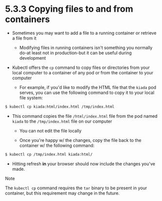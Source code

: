 # 5.3.3 Copying files to and from containers

* Sometimes you may want to add a file to a running container or retrieve a file from it

  * Modifying files in running containers isn't something you normally do-at least not in production-but it can be useful during development

* Kubectl offers the `cp` command to copy files or directories from your local computer to a container of any  pod or from the container to your computer

  * For example, if you'd like to modify the HTML file that the `kiada` pod serves, you can use the following command to copy it to your local file system:

```zsh
$ kubectl cp kiada:html/index.html /tmp/index.html
```

* This command copies the file `/html/index.html` file from the pod named `kiada` to the `/tmp/index.html` file on our computer

  * You can not edit the file locally

  * Once you're happy w/ the changes, copy the file back to the container w/ the following command:

```zsh
$ kubectl cp /tmp/index.html kiada:html/
```

* Hitting refresh **in** your browser should now include the changes you've made.

> [!NOTE]
> 
> The `kubectl cp` command requires the `tar` binary to be present in your container, but this requirement may change in the future.
